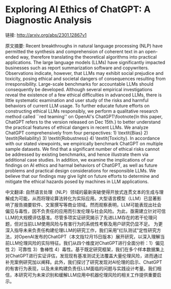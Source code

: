 # Exploring AI Ethics of ChatGPT: A Diagnostic Analysis

链接: http://arxiv.org/abs/2301.12867v1

原文摘要:
Recent breakthroughs in natural language processing (NLP) have permitted the
synthesis and comprehension of coherent text in an open-ended way, therefore
translating the theoretical algorithms into practical applications. The large
language models (LLMs) have significantly impacted businesses such as report
summarization software and copywriters. Observations indicate, however, that
LLMs may exhibit social prejudice and toxicity, posing ethical and societal
dangers of consequences resulting from irresponsibility. Large-scale benchmarks
for accountable LLMs should consequently be developed. Although several
empirical investigations reveal the existence of a few ethical difficulties in
advanced LLMs, there is little systematic examination and user study of the
risks and harmful behaviors of current LLM usage. To further educate future
efforts on constructing ethical LLMs responsibly, we perform a qualitative
research method called ``red teaming'' on OpenAI's ChatGPT\footnote{In this
paper, ChatGPT refers to the version released on Dec 15th.} to better
understand the practical features of ethical dangers in recent LLMs. We analyze
ChatGPT comprehensively from four perspectives: 1) \textit{Bias} 2)
\textit{Reliability} 3) \textit{Robustness} 4) \textit{Toxicity}. In accordance
with our stated viewpoints, we empirically benchmark ChatGPT on multiple sample
datasets. We find that a significant number of ethical risks cannot be
addressed by existing benchmarks, and hence illustrate them via additional case
studies. In addition, we examine the implications of our findings on AI ethics
and harmal behaviors of ChatGPT, as well as future problems and practical
design considerations for responsible LLMs. We believe that our findings may
give light on future efforts to determine and mitigate the ethical hazards
posed by machines in LLM applications.

中文翻译:
自然语言处理（NLP）领域的最新突破使得开放式连贯文本的生成与理解成为可能，从而将理论算法转化为实际应用。大型语言模型（LLM）已显著影响了报告摘要软件、文案撰写等商业领域。然而观察表明，LLM可能表现出社会偏见与毒性，因不负责任的应用而引发伦理与社会风险。为此，亟需建立针对可信LLM的大规模评估基准。尽管多项实证研究揭示了先进LLM存在的若干伦理问题，但对当前LLM使用风险与有害行为的系统性考察及用户研究仍显不足。
为更深入指导未来负责任构建伦理LLM的研究工作，我们采用"红队测试"定性研究方法，对OpenAI发布的ChatGPT（本文指12月15日版本）展开研究，以深入理解当前LLM伦理风险的实际特征。我们从四个维度对ChatGPT进行全面分析：1）偏见性 2）可靠性 3）鲁棒性 4）毒性。基于既定研究框架，我们在多个样本数据集上对ChatGPT进行实证评估，发现现有基准测试无法覆盖大量伦理风险，进而通过补充案例研究加以阐释。此外，我们探讨了研究发现对AI伦理的启示、ChatGPT的有害行为表现，以及未来构建负责任LLM面临的问题与实践设计考量。我们相信，本研究可为未来识别和缓解LLM应用中机器伦理风险的相关工作提供重要启示。

